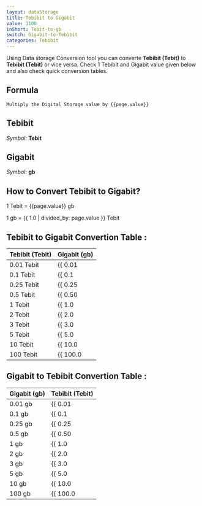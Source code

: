 ```yaml
---
layout: dataStorage
title: Tebibit to Gigabit
value: 1100
inShort: Tebit-to-gb
switch: Gigabit-to-Tebibit
categories: Tebibit
---
```


Using Data storage Conversion tool you can converte **Tebibit (Tebit)** to **Tebibit (Tebit)** or vice versa. Check 1 Tebibit and Gigabit value given below and also check quick conversion tables.

## Formula
`Multiply the Digital Storage value by {{page.value}}`

## Tebibit
*Symbol:* **Tebit**

## Gigabit
*Symbol:* **gb**

## How to Convert Tebibit to Gigabit?

1 Tebit = {{page.value}} gb

1 gb = {{ 1.0 | divided_by: page.value }} Tebit


## Tebibit to Gigabit Convertion Table :

| Tebibit (Tebit) | Gigabit (gb) |
| ---- | ---- |
| 0.01 Tebit | {{ 0.01 | times: page.value }} gb |
| 0.1 Tebit | {{ 0.1 | times: page.value }} gb |
| 0.25 Tebit | {{ 0.25 | times: page.value }} gb |
| 0.5 Tebit | {{ 0.50 | times: page.value }} gb |
| 1 Tebit | {{ 1.0 | times: page.value }} gb |
| 2 Tebit | {{ 2.0 | times: page.value }} gb |
| 3 Tebit | {{ 3.0 | times: page.value }} gb |
| 5 Tebit | {{ 5.0 | times: page.value }} gb |
| 10 Tebit | {{ 10.0 | times: page.value }} gb |
| 100 Tebit | {{ 100.0 | times: page.value }} gb |

## Gigabit to Tebibit Convertion Table :

| Gigabit (gb) | Tebibit (Tebit) |
| ---- | ---- |
| 0.01 gb | {{ 0.01 | divided_by: page.value }} Tebit |
| 0.1 gb | {{ 0.1 | divided_by: page.value }} Tebit |
| 0.25 gb | {{ 0.25 | divided_by: page.value }} Tebit |
| 0.5 gb | {{ 0.50 | divided_by: page.value }} Tebit |
| 1 gb | {{ 1.0 | divided_by: page.value }} Tebit |
| 2 gb | {{ 2.0 | divided_by: page.value }} Tebit |
| 3 gb | {{ 3.0 | divided_by: page.value }} Tebit |
| 5 gb | {{ 5.0 | divided_by: page.value }} Tebit |
| 10 gb | {{ 10.0 | divided_by: page.value }} Tebit |
| 100 gb | {{ 100.0 | divided_by: page.value }} Tebit |


<script>
document.getElementById('selectInput')[15].selected = true
document.getElementById('selectOutput')[10].selected = true
</script>
